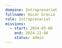 ```yaml
---
domaine: Intraprenariat
fullname: Oscar Gracia
role: Intraprenariat
missions:
  - start: 2024-05-06
    end: 2024-12-06
    status: admin
---
```

